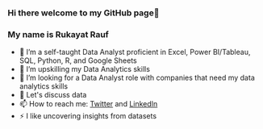 ### Hi there welcome to my GitHub page👋

### My name is Rukayat Rauf

- 🔭 I’m a self-taught Data Analyst proficient in Excel, Power BI/Tableau, SQL, Python, R, and Google Sheets
- 🌱 I’m upskilling my Data Analytics skills
- 👯 I’m looking for a Data Analyst role with companies that need my data analytics skills 
- 💬 Let's discuss data
- 📫 How to reach me: [Twitter](https://twitter.com/ratafar13) and [LinkedIn](https://www.linkedin.com/in/rukayatrauf/)
- ⚡ I like uncovering insights from datasets
